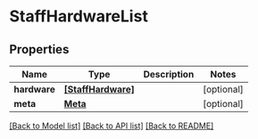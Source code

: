 # StaffHardwareList


## Properties
Name | Type | Description | Notes
------------ | ------------- | ------------- | -------------
**hardware** | [**[StaffHardware]**](StaffHardware.md) |  | [optional] 
**meta** | [**Meta**](Meta.md) |  | [optional] 

[[Back to Model list]](../README.md#documentation-for-models) [[Back to API list]](../README.md#documentation-for-api-endpoints) [[Back to README]](../README.md)


